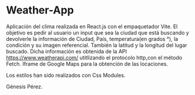 # Weather-App

Aplicación del clima realizada en React.js con el empaquetador Vite.
El objetivo es pedir al usuario un input que sea la ciudad que está buscando y devolverle la información de Ciudad, País, temperatura(en grados °), la condición y su imagen referencial. También la latitud y la longitud del lugar buscado. Dicha información es obtenida de la API https://www.weatherapi.com/ utitlizando el protocolo http,con el método Fetch.
Iframe de Google Maps para la obtención de las locaciones. 

Los estilos han sido realizados con Css Modules.

Génesis Pérez.